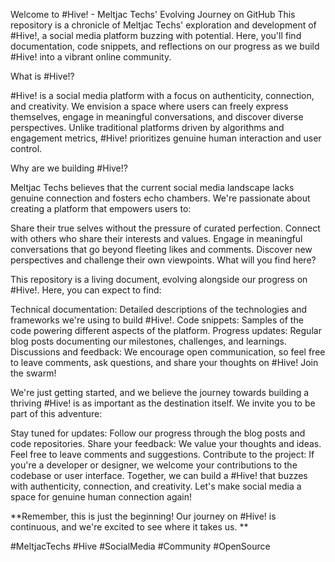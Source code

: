 Welcome to #Hive! - Meltjac Techs' Evolving Journey on GitHub
This repository is a chronicle of Meltjac Techs' exploration and development of #Hive!, a social media platform buzzing with potential. Here, you'll find documentation, code snippets, and reflections on our progress as we build #Hive! into a vibrant online community.

What is #Hive!?

#Hive! is a social media platform with a focus on authenticity, connection, and creativity. We envision a space where users can freely express themselves, engage in meaningful conversations, and discover diverse perspectives. Unlike traditional platforms driven by algorithms and engagement metrics, #Hive! prioritizes genuine human interaction and user control.

Why are we building #Hive!?

Meltjac Techs believes that the current social media landscape lacks genuine connection and fosters echo chambers. We're passionate about creating a platform that empowers users to:

Share their true selves without the pressure of curated perfection.
Connect with others who share their interests and values.
Engage in meaningful conversations that go beyond fleeting likes and comments.
Discover new perspectives and challenge their own viewpoints.
What will you find here?

This repository is a living document, evolving alongside our progress on #Hive!. Here, you can expect to find:

Technical documentation: Detailed descriptions of the technologies and frameworks we're using to build #Hive!.
Code snippets: Samples of the code powering different aspects of the platform.
Progress updates: Regular blog posts documenting our milestones, challenges, and learnings.
Discussions and feedback: We encourage open communication, so feel free to leave comments, ask questions, and share your thoughts on #Hive!
Join the swarm!

We're just getting started, and we believe the journey towards building a thriving #Hive! is as important as the destination itself. We invite you to be part of this adventure:

Stay tuned for updates: Follow our progress through the blog posts and code repositories.
Share your feedback: We value your thoughts and ideas. Feel free to leave comments and suggestions.
Contribute to the project: If you're a developer or designer, we welcome your contributions to the codebase or user interface.
Together, we can build a #Hive! that buzzes with authenticity, connection, and creativity. Let's make social media a space for genuine human connection again!

**Remember, this is just the beginning! Our journey on #Hive! is continuous, and we're excited to see where it takes us. **

#MeltjacTechs #Hive #SocialMedia #Community #OpenSource